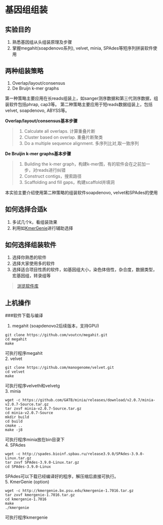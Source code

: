 # 基因组组装
## 实验目的  
1. 熟悉基因组从头组装原理及步骤  
2. 掌握megahit(soapdenovo系列), velvet, minia, SPAdes等短序列拼装软件使用  

## 两种组装策略  
   1. Overlap/layout/consensus
   2. De Bruijn k-mer graphs  

第一种策略主要应用在长reads组装上，如sanger测序数据和第三代测序数据，组装软件包括phrap, cap3等。  第二种策略主要应用于短reads数据组装上，包括velvet, soapdenovo, ABYSS等。  

**Overlap/layout/consensus基本步骤**  
> 1. Calculate all overlaps. 计算重叠片断  
> 2. Cluster based on overlap. 重叠片断聚类  
> 3. Do a multiple sequence alignment. 多序列比对,取一致序列  

**De Bruijin k-mer graphs基本步骤**  
> 1. Building the k-mer graph，构建k-mer图，有的软件会在之前加一步，对reads进行纠错  
> 2. Construct contigs，搜索路径  
> 3. Scaffolding and fill gaps，构建scaffold并填洞  

本实验主要介绍使用第二种策略的组装软件soapdenovo, velvet和SPAdes的使用  

## 如何选择合适k  
1. 多试几个k，看组装效果
2. 利用如[KmerGenie](http://kmergenie.bx.psu.edu/)进行辅助选择  
 
## 如何选择组装软件  
1. 选择你熟悉的软件  
2. 选择大家使用多的软件
3. 选择适合项目性质的软件，如基因组大小，染色体倍性，杂合度，数据类型，宏基因组，转录组等

> [浏览软件库](https://omictools.com/genome-assembly-category)

## 上机操作  
###软件下载与编译
1. megahit (soapdenovo2后续版本，支持GPU)
```
git clone https://github.com/voutcn/megahit.git
cd megahit
make
```
可执行程序megahit  
2. velvet
```
git clone https://github.com/manogenome/velvet.git
cd velvet
make
```
可执行程序velveth和velvetg  
3. minia
```
wget -c https://github.com/GATB/minia/releases/download/v2.0.7/minia-v2.0.7-Source.tar.gz
tar zxvf minia-v2.0.7-Source.tar.gz
cd minia-v2.0.7-Source
mkdir build
cd build
cmake ..
make -j8
```
可执行程序minia放在bin目录下  
4. SPAdes
 ``` 
 wget -c http://spades.bioinf.spbau.ru/release3.9.0/SPAdes-3.9.0-Linux.tar.gz
 tar zxvf SPAdes-3.9.0-Linux.tar.gz
 cd SPAdes-3.9.0-Linux
```
SPAdes可以下载已经编译好的程序，解压缩后直接可执行。  
5. KmerGenie (option)
```
wget -c http://kmergenie.bx.psu.edu/kmergenie-1.7016.tar.gz
tar zxvf kmergenie-1.7016.tar.gz
cd kmergenie-1.7016
make
./kmergenie
```
可执行程序kmergenie  

